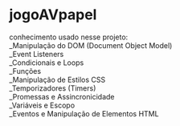 # jogoAVpapel
conhecimento usado nesse projeto:<br>
_Manipulação do DOM (Document Object Model)<br>
_Event Listeners<br>
_Condicionais e Loops<br>
_Funções<br>
_Manipulação de Estilos CSS<br>
_Temporizadores (Timers)<br>
_Promessas e Assincronicidade<br>
_Variáveis e Escopo<br>
_Eventos e Manipulação de Elementos HTML
